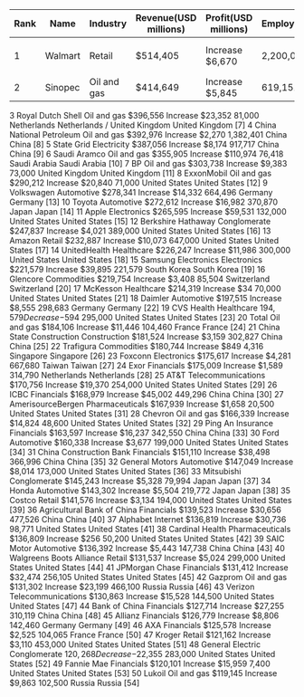| Rank | Name | Industry | Revenue(USD millions) | Profit(USD millions) | Employees | Country | Ref |
| ---- | ---- | -------- | --------------------- | -------------------- | --------- | ------- | --- |
| 1 | Walmart | Retail | $514,405 | Increase $6,670 | 2,200,000 | United States | United States	[5] |
| 2 | Sinopec | Oil and gas | $414,649 | Increase $5,845 | 619,151 | China | China [6] |
3	Royal Dutch Shell	Oil and gas	$396,556	Increase $23,352	81,000	Netherlands Netherlands /
United Kingdom United Kingdom	[7]
4	China National Petroleum	Oil and gas	$392,976	Increase $2,270	1,382,401	China China	[8]
5	State Grid	Electricity	$387,056	Increase $8,174	917,717	China China	[9]
6	Saudi Aramco	Oil and gas	$355,905	Increase $110,974	76,418	Saudi Arabia Saudi Arabia	[10]
7	BP	Oil and gas	$303,738	Increase $9,383	73,000	United Kingdom United Kingdom	[11]
8	ExxonMobil	Oil and gas	$290,212	Increase $20,840	71,000	United States United States	[12]
9	Volkswagen	Automotive	$278,341	Increase $14,332	664,496	Germany Germany	[13]
10	Toyota	Automotive	$272,612	Increase $16,982	370,870	Japan Japan	[14]
11	Apple	Electronics	$265,595	Increase $59,531	132,000	United States United States	[15]
12	Berkshire Hathaway	Conglomerate	$247,837	Increase $4,021	389,000	United States United States	[16]
13	Amazon	Retail	$232,887	Increase $10,073	647,000	United States United States	[17]
14	UnitedHealth	Healthcare	$226,247	Increase $11,986	300,000	United States United States	[18]
15	Samsung Electronics	Electronics	$221,579	Increase $39,895	221,579	South Korea South Korea	[19]
16	Glencore	Commodities	$219,754	Increase $3,408	85,504	Switzerland Switzerland	[20]
17	McKesson	Healthcare	$214,319	Increase $34	70,000	United States United States	[21]
18	Daimler	Automotive	$197,515	Increase $8,555	298,683	Germany Germany	[22]
19	CVS Health	Healthcare	$194,579	Decrease -$594	295,000	United States United States	[23]
20	Total	Oil and gas	$184,106	Increase $11,446	104,460	France France	[24]
21	China State Construction	Construction	$181,524	Increase $3,159	302,827	China China	[25]
22	Trafigura	Commodities	$180,744	Increase $849	4,316	Singapore Singapore	[26]
23	Foxconn	Electronics	$175,617	Increase $4,281	667,680	Taiwan Taiwan	[27]
24	Exor	Financials	$175,009	Increase $1,589	314,790	Netherlands Netherlands	[28]
25	AT&T	Telecommunications	$170,756	Increase $19,370	254,000	United States United States	[29]
26	ICBC	Financials	$168,979	Increase $45,002	449,296	China China	[30]
27	AmerisourceBergen	Pharmaceuticals	$167,939	Increase $1,658	20,500	United States United States	[31]
28	Chevron	Oil and gas	$166,339	Increase $14,824	48,600	United States United States	[32]
29	Ping An Insurance	Financials	$163,597	Increase $16,237	342,550	China China	[33]
30	Ford	Automotive	$160,338	Increase $3,677	199,000	United States United States	[34]
31	China Construction Bank	Financials	$151,110	Increase $38,498	366,996	China China	[35]
32	General Motors	Automotive	$147,049	Increase $8,014	173,000	United States United States	[36]
33	Mitsubishi	Conglomerate	$145,243	Increase $5,328	79,994	Japan Japan	[37]
34	Honda	Automotive	$143,302	Increase $5,504	219,772	Japan Japan	[38]
35	Costco	Retail	$141,576	Increase $3,134	194,000	United States United States	[39]
36	Agricultural Bank of China	Financials	$139,523	Increase $30,656	477,526	China China	[40]
37	Alphabet	Internet	$136,819	Increase $30,736	98,771	United States United States	[41]
38	Cardinal Health	Pharmaceuticals	$136,809	Increase $256	50,200	United States United States	[42]
39	SAIC Motor	Automotive	$136,392	Increase $5,443	147,738	China China	[43]
40	Walgreens Boots Alliance	Retail	$131,537	Increase $5,024	299,000	United States United States	[44]
41	JPMorgan Chase	Financials	$131,412	Increase $32,474	256,105	United States United States	[45]
42	Gazprom	Oil and gas	$131,302	Increase $23,199	466,100	Russia Russia	[46]
43	Verizon	Telecommunications	$130,863	Increase $15,528	144,500	United States United States	[47]
44	Bank of China	Financials	$127,714	Increase $27,255	310,119	China China	[48]
45	Allianz	Financials	$126,779	Increase $8,806	142,460	Germany Germany	[49]
46	AXA	Financials	$125,578	Increase $2,525	104,065	France France	[50]
47	Kroger	Retail	$121,162	Increase $3,110	453,000	United States United States	[51]
48	General Electric	Conglomerate	$120,268	Decrease -$22,355	283,000	United States United States	[52]
49	Fannie Mae	Financials	$120,101	Increase $15,959	7,400	United States United States	[53]
50	Lukoil	Oil and gas	$119,145	Increase $9,863	102,500	Russia Russia	[54]
